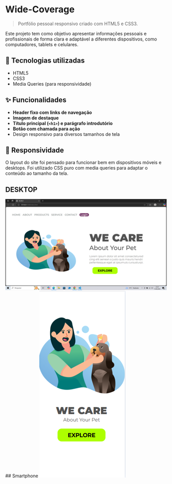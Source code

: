 # Wide-Coverage

> Portfólio pessoal responsivo criado com HTML5 e CSS3.

Este projeto tem como objetivo apresentar informações pessoais e profissionais de forma clara e adaptável a diferentes dispositivos, como computadores, tablets e celulares.

## 🚀 Tecnologias utilizadas

- HTML5
- CSS3
- Media Queries (para responsividade)

## ✨ Funcionalidades

- **Header fixo com links de navegação**
- **Imagem de destaque**
- **Título principal (`<h1>`) e parágrafo introdutório**
- **Botão com chamada para ação**
- Design responsivo para diversos tamanhos de tela

## 📱 Responsividade

O layout do site foi pensado para funcionar bem em dispositivos móveis e desktops. Foi utilizado CSS puro com media queries para adaptar o conteúdo ao tamanho da tela.
## DESKTOP
<img src="https://github.com/Andrecruzac85/WE-CARE/blob/main/assets/wecare%20desktop.png?raw=true"/>
## Smartphone
<img src="https://github.com/Andrecruzac85/WE-CARE/blob/main/assets/wecare%20cell.png?raw=true">
